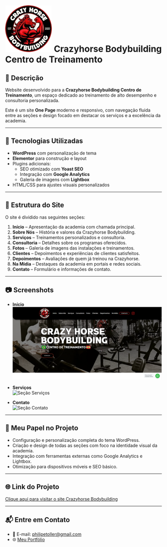 # ![Crazyhorse Logo](assets/logo-crazyhorse.png) Crazyhorse Bodybuilding Centro de Treinamento

 <!-- Substitua pelo caminho correto da imagem do logo -->

## 📝 Descrição
Website desenvolvido para a **Crazyhorse Bodybuilding Centro de Treinamento**, um espaço dedicado ao treinamento de alto desempenho e consultoria personalizada.  

Este é um site **One Page** moderno e responsivo, com navegação fluida entre as seções e design focado em destacar os serviços e a excelência da academia.

---

## 🚀 Tecnologias Utilizadas
- **WordPress** com personalização de tema
- **Elementor** para construção e layout
- Plugins adicionais:
  - SEO otimizado com **Yoast SEO**
  - Integração com **Google Analytics**
  - Galeria de imagens com **Lightbox**
- HTML/CSS para ajustes visuais personalizados

---

## 🌟 Estrutura do Site
O site é dividido nas seguintes seções:  
1. **Início** – Apresentação da academia com chamada principal.  
2. **Sobre Nós** – História e valores da Crazyhorse Bodybuilding.  
3. **Serviços** – Treinamentos personalizados e consultoria.  
4. **Consultoria** – Detalhes sobre os programas oferecidos.  
5. **Fotos** – Galeria de imagens das instalações e treinamentos.  
6. **Clientes** – Depoimentos e experiências de clientes satisfeitos.  
7. **Depoimentos** – Avaliações de quem já treinou na Crazyhorse.  
8. **Na Mídia** – Destaques da academia em portais e redes sociais.  
9. **Contato** – Formulário e informações de contato.

---

## 📷 Screenshots
- **Início**  
  ![Seção Início](assets/inicio.png)  

- **Serviços**  
  ![Seção Serviços](assets/servicos.png)  

- **Contato**  
  ![Seção Contato](assets/contato.png)  

---

## 🎯 Meu Papel no Projeto
- Configuração e personalização completa do tema WordPress.  
- Criação e design de todas as seções com foco na identidade visual da academia.  
- Integração com ferramentas externas como Google Analytics e Lightbox.  
- Otimização para dispositivos móveis e SEO básico.  

---

## 🌐 Link do Projeto
[Clique aqui para visitar o site Crazyhorse Bodybuilding](https://crazyhorse.esp.br/)

---

## 📬 Entre em Contato
- 📧 E-mail: [philipetoller@gmail.com](mailto:philipetoller@gmail.com)  
- 🌐 [Meu Portfólio](https://lupawebsites.com.br)  
